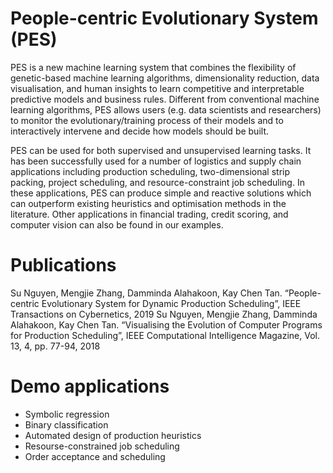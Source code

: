 # People-centric Evolutionary System (PES)

PES is a new machine learning system that combines the flexibility of genetic-based machine learning algorithms, dimensionality reduction, data visualisation, and human insights to learn competitive and interpretable predictive models and business rules. Different from conventional machine learning algorithms, PES allows users (e.g. data scientists and researchers) to monitor the evolutionary/training process of their models and to interactively intervene and decide how models should be built.

PES can be used for both supervised and unsupervised learning tasks. It has been successfully used for a number of logistics and supply chain applications including production scheduling, two-dimensional strip packing, project scheduling, and resource-constraint job scheduling. In these applications, PES can produce simple and reactive solutions which can outperform existing heuristics and optimisation methods in the literature. Other applications in financial trading, credit scoring, and computer vision can also be found in our examples.

# Publications
Su Nguyen, Mengjie Zhang, Damminda Alahakoon, Kay Chen Tan. “People-centric Evolutionary System for Dynamic Production Scheduling”, IEEE Transactions on Cybernetics, 2019
Su Nguyen, Mengjie Zhang, Damminda Alahakoon, Kay Chen Tan. “Visualising the Evolution of Computer Programs for Production Scheduling”, IEEE Computational Intelligence Magazine, Vol. 13, 4, pp. 77-94, 2018

# Demo applications
* Symbolic regression
* Binary classification
* Automated design of production heuristics
* Resourse-constrained job scheduling
* Order acceptance and scheduling
